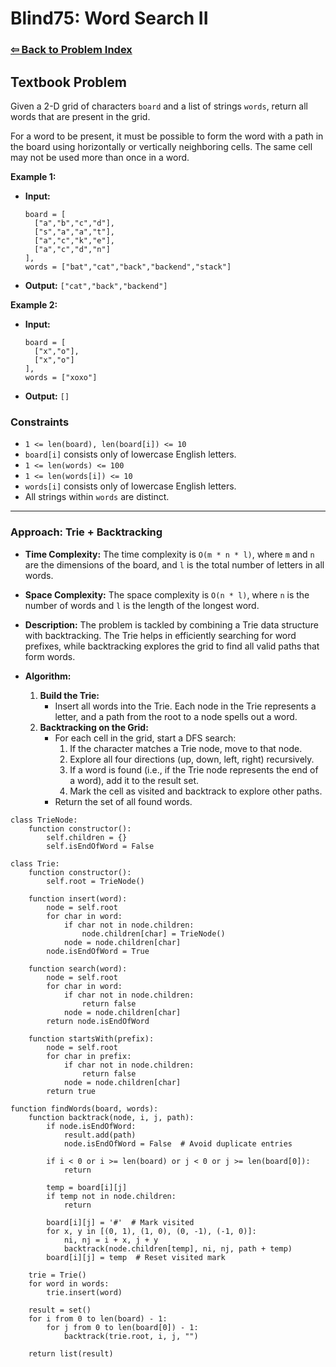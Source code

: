 # Blind75: Word Search II

### [⇦ Back to Problem Index](../../index.md)

## Textbook Problem

Given a 2-D grid of characters `board` and a list of strings `words`, return all words that are present in the grid.

For a word to be present, it must be possible to form the word with a path in the board using horizontally or vertically neighboring cells. The same cell may not be used more than once in a word.

**Example 1:**

-   **Input:**
    ```plaintext
    board = [
      ["a","b","c","d"],
      ["s","a","a","t"],
      ["a","c","k","e"],
      ["a","c","d","n"]
    ],
    words = ["bat","cat","back","backend","stack"]
    ```
-   **Output:** `["cat","back","backend"]`

**Example 2:**

-   **Input:**
    ```plaintext
    board = [
      ["x","o"],
      ["x","o"]
    ],
    words = ["xoxo"]
    ```
-   **Output:** `[]`

### Constraints

-   `1 <= len(board), len(board[i]) <= 10`
-   `board[i]` consists only of lowercase English letters.
-   `1 <= len(words) <= 100`
-   `1 <= len(words[i]) <= 10`
-   `words[i]` consists only of lowercase English letters.
-   All strings within `words` are distinct.

---

### Approach: Trie + Backtracking

-   **Time Complexity:**
    The time complexity is `O(m * n * l)`, where `m` and `n` are the dimensions of the board, and `l` is the total number of letters in all words.
-   **Space Complexity:**
    The space complexity is `O(n * l)`, where `n` is the number of words and `l` is the length of the longest word.
-   **Description:**
    The problem is tackled by combining a Trie data structure with backtracking. The Trie helps in efficiently searching for word prefixes, while backtracking explores the grid to find all valid paths that form words.

-   **Algorithm:**
    1. **Build the Trie:**
        - Insert all words into the Trie. Each node in the Trie represents a letter, and a path from the root to a node spells out a word.
    2. **Backtracking on the Grid:**
        - For each cell in the grid, start a DFS search:
            1. If the character matches a Trie node, move to that node.
            2. Explore all four directions (up, down, left, right) recursively.
            3. If a word is found (i.e., if the Trie node represents the end of a word), add it to the result set.
            4. Mark the cell as visited and backtrack to explore other paths.
        - Return the set of all found words.

```pseudo
class TrieNode:
    function constructor():
        self.children = {}
        self.isEndOfWord = False

class Trie:
    function constructor():
        self.root = TrieNode()

    function insert(word):
        node = self.root
        for char in word:
            if char not in node.children:
                node.children[char] = TrieNode()
            node = node.children[char]
        node.isEndOfWord = True

    function search(word):
        node = self.root
        for char in word:
            if char not in node.children:
                return false
            node = node.children[char]
        return node.isEndOfWord

    function startsWith(prefix):
        node = self.root
        for char in prefix:
            if char not in node.children:
                return false
            node = node.children[char]
        return true

function findWords(board, words):
    function backtrack(node, i, j, path):
        if node.isEndOfWord:
            result.add(path)
            node.isEndOfWord = False  # Avoid duplicate entries

        if i < 0 or i >= len(board) or j < 0 or j >= len(board[0]):
            return

        temp = board[i][j]
        if temp not in node.children:
            return

        board[i][j] = '#'  # Mark visited
        for x, y in [(0, 1), (1, 0), (0, -1), (-1, 0)]:
            ni, nj = i + x, j + y
            backtrack(node.children[temp], ni, nj, path + temp)
        board[i][j] = temp  # Reset visited mark

    trie = Trie()
    for word in words:
        trie.insert(word)

    result = set()
    for i from 0 to len(board) - 1:
        for j from 0 to len(board[0]) - 1:
            backtrack(trie.root, i, j, "")

    return list(result)
```
